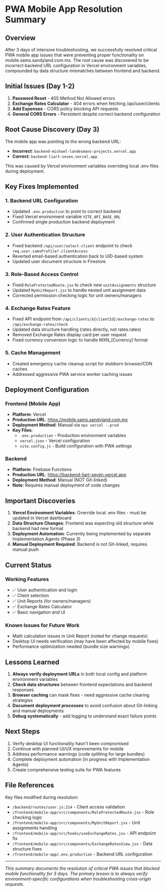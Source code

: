 # PWA Mobile App Resolution Summary

## Overview
After 3 days of intensive troubleshooting, we successfully resolved critical PWA mobile app issues that were preventing proper functionality on mobile.sams.sandyland.com.mx. The root cause was discovered to be incorrect backend URL configuration in Vercel environment variables, compounded by data structure mismatches between frontend and backend.

## Initial Issues (Day 1-2)
1. **Password Reset** - 405 Method Not Allowed errors
2. **Exchange Rates Calculator** - 404 errors when fetching /api/user/clients
3. **Add Expenses** - CORS policy blocking API requests
4. **General CORS Errors** - Persistent despite correct backend configuration

## Root Cause Discovery (Day 3)
The mobile app was pointing to the wrong backend URL:
- **Incorrect**: `backend-michael-landesmans-projects.vercel.app` 
- **Correct**: `backend-liart-seven.vercel.app`

This was caused by Vercel environment variables overriding local .env files during deployment.

## Key Fixes Implemented

### 1. Backend URL Configuration
- Updated `.env.production` to point to correct backend
- Fixed Vercel environment variable `VITE_API_BASE_URL`
- Confirmed single production backend deployment

### 2. User Authentication Structure
- Fixed backend `/api/user/select-client` endpoint to check `req.user.samsProfile?.clientAccess`
- Reverted email-based authentication back to UID-based system
- Updated user document structure in Firestore

### 3. Role-Based Access Control
- Fixed `RoleProtectedRoute.jsx` to check new `unitAssignments` structure
- Updated `MyUnitReport.jsx` to handle nested unit assignment data
- Corrected permission checking logic for unit owners/managers

### 4. Exchange Rates Feature
- Fixed API endpoint from `/api/clients/${clientId}/exchange-rates` to `/api/exchange-rates/check`
- Updated data structure handling (rates directly, not rates.rates)
- Removed Exchange Rates display card per user request
- Fixed currency conversion logic to handle MXN_[Currency] format

### 5. Cache Management
- Created emergency cache cleanup script for stubborn browser/CDN caches
- Addressed aggressive PWA service worker caching issues

## Deployment Configuration

### Frontend (Mobile App)
- **Platform**: Vercel
- **Production URL**: https://mobile.sams.sandyland.com.mx
- **Deployment Method**: Manual via `npx vercel --prod`
- **Key Files**:
  - `.env.production` - Production environment variables
  - `vercel.json` - Vercel configuration
  - `vite.config.js` - Build configuration with PWA settings

### Backend
- **Platform**: Firebase Functions
- **Production URL**: https://backend-liart-seven.vercel.app
- **Deployment Method**: Manual (NOT Git-linked)
- **Note**: Requires manual deployment of code changes

## Important Discoveries

1. **Vercel Environment Variables**: Override local .env files - must be updated in Vercel dashboard
2. **Data Structure Changes**: Frontend was expecting old structure while backend had new format
3. **Deployment Automation**: Currently being implemented by separate Implementation Agents (Phase 3)
4. **Manual Deployment Required**: Backend is not Git-linked, requires manual push

## Current Status

### Working Features
- ✅ User authentication and login
- ✅ Client selection
- ✅ Unit Reports (for owners/managers)
- ✅ Exchange Rates Calculator
- ✅ Basic navigation and UI

### Known Issues for Future Work
- Math calculation issues in Unit Report (noted for change requests)
- Desktop UI needs verification (may have been affected by mobile fixes)
- Performance optimization needed (bundle size warnings)

## Lessons Learned

1. **Always verify deployment URLs** in both local config and platform environment variables
2. **Check data structures** between frontend expectations and backend responses
3. **Browser caching** can mask fixes - need aggressive cache clearing strategies
4. **Document deployment processes** to avoid confusion about Git-linking and manual deployments
5. **Debug systematically** - add logging to understand exact failure points

## Next Steps

1. Verify desktop UI functionality hasn't been compromised
2. Continue with planned UI/UX improvements for mobile
3. Address performance warnings (code splitting for large bundles)
4. Complete deployment automation (in progress with Implementation Agents)
5. Create comprehensive testing suite for PWA features

## File References

Key files modified during resolution:
- `/backend/routes/user.js:214` - Client access validation
- `/frontend/mobile-app/src/components/RoleProtectedRoute.jsx` - Role checking logic
- `/frontend/mobile-app/src/components/MyUnitReport.jsx` - Unit assignments handling  
- `/frontend/mobile-app/src/hooks/useExchangeRates.jsx` - API endpoint fix
- `/frontend/mobile-app/src/components/ExchangeRatesView.jsx` - Data structure fixes
- `/frontend/mobile-app/.env.production` - Backend URL configuration

---

*This summary documents the resolution of critical PWA issues that blocked mobile functionality for 3 days. The primary lesson is to always verify environment-specific configurations when troubleshooting cross-origin requests.*